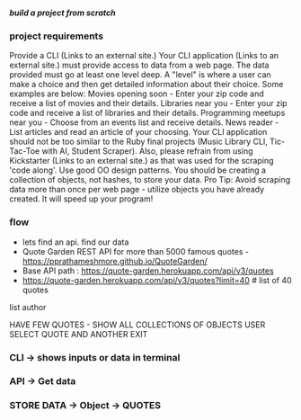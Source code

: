 ##### build a project from scratch 
### project requirements 

Provide a CLI (Links to an external site.)
Your CLI application (Links to an external site.) must provide access to data from a web page.
The data provided must go at least one level deep. A "level" is where a user can make a choice and then get detailed information about their choice. Some examples are below:
Movies opening soon - Enter your zip code and receive a list of movies and their details.
Libraries near you - Enter your zip code and receive a list of libraries and their details.
Programming meetups near you - Choose from an events list and receive details.
News reader - List articles and read an article of your choosing.
Your CLI application should not be too similar to the Ruby final projects (Music Library CLI, Tic-Tac-Toe with AI, Student Scraper). Also, please refrain from using Kickstarter (Links to an external site.) as that was used for the scraping 'code along'.
Use good OO design patterns. You should be creating a collection of objects, not hashes, to store your data. Pro Tip: Avoid scraping data more than once per web page - utilize objects you have already created. It will speed up your program!

### flow 
 - lets find an api. find our data
 - Quote Garden	REST API for more than 5000 famous quotes
 -https://pprathameshmore.github.io/QuoteGarden/
 - Base API path : https://quote-garden.herokuapp.com/api/v3/quotes
 - https://quote-garden.herokuapp.com/api/v3/quotes?limit=40  # list of 40 quotes 

 list author


 HAVE FEW QUOTES - 
SHOW ALL COLLECTIONS OF OBJECTS
USER SELECT QUOTE AND ANOTHER 
EXIT
   

   ### CLI -> shows inputs or data in terminal
   ### API ->  Get data 
   ### STORE DATA -> Object ->  QUOTES

   